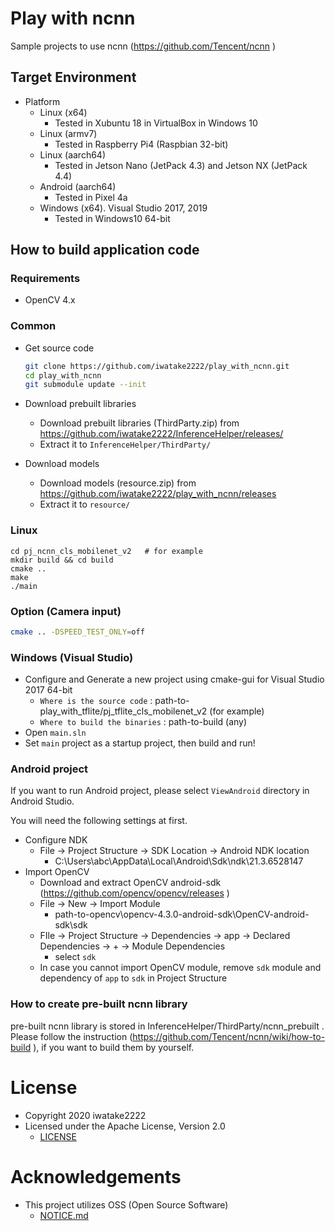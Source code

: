 # Play with ncnn
Sample projects to use ncnn (https://github.com/Tencent/ncnn )

## Target Environment
- Platform
    - Linux (x64)
        - Tested in Xubuntu 18 in VirtualBox in Windows 10
    - Linux (armv7)
        - Tested in Raspberry Pi4 (Raspbian 32-bit)
    - Linux (aarch64)
        - Tested in Jetson Nano (JetPack 4.3) and Jetson NX (JetPack 4.4)
    - Android (aarch64)
        - Tested in Pixel 4a
    - Windows (x64). Visual Studio 2017, 2019
        - Tested in Windows10 64-bit

## How to build application code
### Requirements
- OpenCV 4.x

### Common 
- Get source code
    ```sh
    git clone https://github.com/iwatake2222/play_with_ncnn.git
    cd play_with_ncnn
    git submodule update --init
    ```

- Download prebuilt libraries
    - Download prebuilt libraries (ThirdParty.zip) from https://github.com/iwatake2222/InferenceHelper/releases/ 
    - Extract it to `InferenceHelper/ThirdParty/`
- Download models
    - Download models (resource.zip) from https://github.com/iwatake2222/play_with_ncnn/releases
    - Extract it to `resource/`

### Linux
```
cd pj_ncnn_cls_mobilenet_v2   # for example
mkdir build && cd build
cmake ..
make
./main
```

### Option (Camera input)
```sh
cmake .. -DSPEED_TEST_ONLY=off
```

### Windows (Visual Studio)
- Configure and Generate a new project using cmake-gui for Visual Studio 2017 64-bit
    - `Where is the source code` : path-to-play_with_tflite/pj_tflite_cls_mobilenet_v2	(for example)
    - `Where to build the binaries` : path-to-build	(any)
- Open `main.sln`
- Set `main` project as a startup project, then build and run!

### Android project
If you want to run Android project, please select `ViewAndroid` directory in Android Studio.

You will need the following settings at first.

- Configure NDK
    - File -> Project Structure -> SDK Location -> Android NDK location
        - C:\Users\abc\AppData\Local\Android\Sdk\ndk\21.3.6528147
- Import OpenCV
    - Download and extract OpenCV android-sdk (https://github.com/opencv/opencv/releases )
    - File -> New -> Import Module
        - path-to-opencv\opencv-4.3.0-android-sdk\OpenCV-android-sdk\sdk
    - FIle -> Project Structure -> Dependencies -> app -> Declared Dependencies -> + -> Module Dependencies
        - select `sdk`
    - In case you cannot import OpenCV module, remove `sdk` module and dependency of `app` to `sdk` in Project Structure

### How to create pre-built ncnn library
pre-built ncnn library is stored in InferenceHelper/ThirdParty/ncnn_prebuilt .
Please follow the instruction (https://github.com/Tencent/ncnn/wiki/how-to-build ), if you want to build them by yourself.

# License
- Copyright 2020 iwatake2222
- Licensed under the Apache License, Version 2.0
    - [LICENSE](LICENSE)

# Acknowledgements
- This project utilizes OSS (Open Source Software)
    - [NOTICE.md](NOTICE.md)
